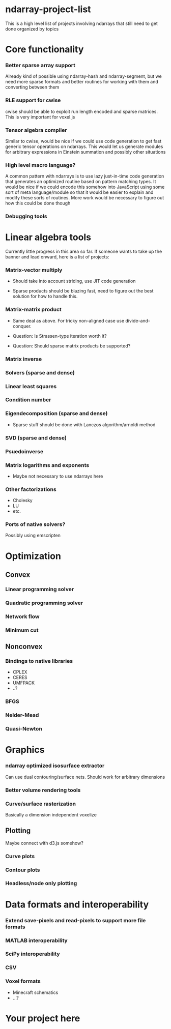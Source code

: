 ndarray-project-list
====================
This is a high level list of projects involving ndarrays that still need to get done organized by topics


# Core functionality

### Better sparse array support

Already kind of possible using ndarray-hash and ndarray-segment, but we need more sparse formats and better routines for working with them and converting between them

### RLE support for cwise

cwise should be able to exploit run length encoded and sparse matrices.  This is very important for voxel.js

### Tensor algebra compiler

Similar to cwise, would be nice if we could use code generation to get fast generic tensor operations on ndarrays.  This would let us generate modules for arbitrary expressions in Einstein summation and possibly other situations

### High level macro language?

A common pattern with ndarrays is to use lazy just-in-time code generation that generates an optimized routine based on pattern matching types.  It would be nice if we could encode this somehow into JavaScript using some sort of meta language/module so that it would be easier to explain and modify these sorts of routines.  More work would be necessary to figure out how this could be done though

### Debugging tools


# Linear algebra tools

Currently little progress in this area so far.  If someone wants to take up the banner and lead onward, here is a list of projects:

### Matrix-vector multiply

* Should take into account striding, use JIT code generation

* Sparse products should be blazing fast, need to figure out the best solution for how to handle this.

### Matrix-matrix product

* Same deal as above.  For tricky non-aligned case use divide-and-conquer.

* Question:  Is Strassen-type iteration worth it?

* Question:  Should sparse matrix products be supported?

### Matrix inverse


### Solvers (sparse and dense)

### Linear least squares

### Condition number

### Eigendecomposition (sparse and dense)

* Sparse stuff should be done with Lanczos algorithm/arnoldi method

### SVD (sparse and dense)

### Psuedoinverse

### Matrix logarithms and exponents

* Maybe not necessary to use ndarrays here

### Other factorizations

* Cholesky
* LU
* etc.

### Ports of native solvers?

Possibly using emscripten

# Optimization

## Convex

### Linear programming solver

### Quadratic programming solver

### Network flow

### Minimum cut

## Nonconvex

### Bindings to native libraries

* CPLEX
* CERES
* UMFPACK
* ..?

### BFGS

### Nelder-Mead

### Quasi-Newton



# Graphics

### ndarray optimized isosurface extractor

Can use dual contouring/surface nets.  Should work for arbitrary dimensions

### Better volume rendering tools

### Curve/surface rasterization

Basically a dimension independent voxelize

## Plotting

Maybe connect with d3.js somehow?

### Curve plots

### Contour plots

### Headless/node only plotting


# Data formats and interoperability

### Extend save-pixels and read-pixels to support more file formats

### MATLAB interoperability

### SciPy interoperability

### CSV

### Voxel formats

* Minecraft schematics
* ...?

# Your project here
